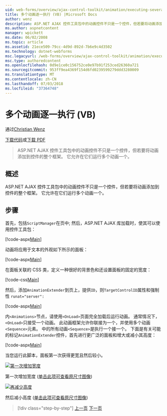 ```yaml
---
uid: web-forms/overview/ajax-control-toolkit/animation/executing-several-animations-after-each-other-vb
title: 多个动画逐一执行 (VB) |Microsoft Docs
author: wenz
description: ASP.NET AJAX 控件工具包中的动画控件不只是一个控件，但若要将动画添加到控件的整个框架。 它允许运行跌落造成的严重...
ms.author: aspnetcontent
manager: wpickett
ms.date: 06/02/2008
ms.topic: article
ms.assetid: 21ece509-79cc-4d9d-892d-7b6e9c4d3502
ms.technology: dotnet-webforms
msc.legacyurl: /web-forms/overview/ajax-control-toolkit/animation/executing-several-animations-after-each-other-vb
msc.type: authoredcontent
ms.openlocfilehash: 0d9e1ce0c156752ce0e97b91f253ced26360a721
ms.sourcegitcommit: 953ff9ea4369f154d6fd0239599279ddd3280009
ms.translationtype: MT
ms.contentlocale: zh-CN
ms.lasthandoff: 07/03/2018
ms.locfileid: "37364748"
---
```

<a name="executing-several-animations-after-each-other-vb"></a>多个动画逐一执行 (VB)
====================
通过[Christian Wenz](https://github.com/wenz)

[下载代码](http://download.microsoft.com/download/f/9/a/f9a26acd-8df4-4484-8a18-199e4598f411/Animation3.vb.zip)或[下载 PDF](http://download.microsoft.com/download/6/7/1/6718d452-ff89-4d3f-a90e-c74ec2d636a3/animation3VB.pdf)

> ASP.NET AJAX 控件工具包中的动画控件不只是一个控件，但若要将动画添加到控件的整个框架。 它允许在它们运行多个动画一个。


## <a name="overview"></a>概述

ASP.NET AJAX 控件工具包中的动画控件不只是一个控件，但若要将动画添加到控件的整个框架。 它允许在它们运行多个动画一个。

## <a name="steps"></a>步骤

首先，包括`ScriptManager`在页中; 然后，ASP.NET AJAX 库加载时，使其可以使用控件工具包：

[!code-aspx[Main](executing-several-animations-after-each-other-vb/samples/sample1.aspx)]

动画将应用于文本的外观如下所示的面板：

[!code-aspx[Main](executing-several-animations-after-each-other-vb/samples/sample2.aspx)]

在面板关联的 CSS 类，定义一种很好的背景色和还设置面板的固定的宽度：

[!code-css[Main](executing-several-animations-after-each-other-vb/samples/sample3.css)]

然后，添加`AnimationExtender`到页上，提供`ID`，则`TargetControlID`属性和强制性 `runat="server":`

[!code-aspx[Main](executing-several-animations-after-each-other-vb/samples/sample4.aspx)]

内`<Animations>`节点，请使用`<OnLoad>`页面完全加载后运行动画。 通常情况下，`<OnLoad>`只接受一个动画。 此动画框架允许你联接为一个，并使用多个动画`<Sequence>`元素。 中的所有动画`<Sequence>`是执行一个接一个。 下面是有关可能的标记`AnimationExtender`控件，首先进行更广泛的面板和增大或减小其高度：

[!code-aspx[Main](executing-several-animations-after-each-other-vb/samples/sample5.aspx)]

当您运行此脚本，面板第一次获得更宽且然后较小。


[![第一次增加宽度](executing-several-animations-after-each-other-vb/_static/image2.png)](executing-several-animations-after-each-other-vb/_static/image1.png)

第一次增加宽度 ([单击此项可查看原尺寸图像](executing-several-animations-after-each-other-vb/_static/image3.png))


[![再减少高度](executing-several-animations-after-each-other-vb/_static/image5.png)](executing-several-animations-after-each-other-vb/_static/image4.png)

然后减小高度 ([单击此项可查看原尺寸图像](executing-several-animations-after-each-other-vb/_static/image6.png))

> [!div class="step-by-step"]
> [上一页](executing-several-animations-at-the-same-time-vb.md)
> [下一页](animation-depending-on-a-condition-vb.md)
